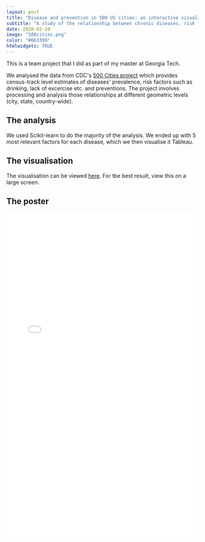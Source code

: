 ```yaml
---
layout: post
title: "Disease and prevention in 500 US cities: an interactive visualisation"
subtitle: "A study of the relationship between chronic diseases, risk factors and preventions in 500 US cities"
date: 2020-02-10
image: "500cities.png"
color: "#663399"
htmlwidgets: TRUE
---
```


This is a team project that I did as part of my master at Georgia Tech.

We analysed the data from CDC's [500 Cities project](https://www.cdc.gov/500cities/index.htm) which provides census-track level estimates of diseases' prevalence, risk factors such as drinking, lack of excercise etc. and preventions. The project involves processing and analysis those relationships at different geometric levels (city, state, country-wide).

## The analysis
We used Scikit-learn to do the majority of the analysis. We ended up with 5 most relevant factors for each disease, which we then visualise it Tableau.

## The visualisation
The visualisation can be viewed [here](https://public.tableau.com/profile/tri1422#!/vizhome/VizExamples2019_1_2_15543742823730/Story). For tbe best result, view this on a large screen.

## The poster

<embed style="width:100%; height:850px" src="/assets/files/500cities.pdf" type="application/pdf" />

